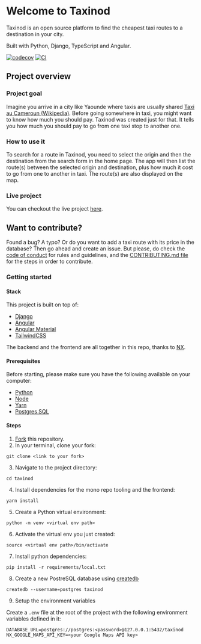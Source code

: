 # Welcome to Taxinod

Taxinod is an open source platform to find the cheapest taxi routes to a destination in your city.

Built with Python, Django, TypeScript and Angular.

[![codecov](https://codecov.io/gh/valerymelou/taxinod/branch/develop/graph/badge.svg?token=8XJD8VPN9F)](https://codecov.io/gh/valerymelou/taxinod) [![CI](https://github.com/valerymelou/taxinod/actions/workflows/ci.yml/badge.svg)](https://github.com/valerymelou/taxinod/actions/workflows/ci.yml)

## Project overview
### Project goal
Imagine you arrive in a city like Yaounde where taxis are usually shared [Taxi au Cameroun (Wikipedia)](https://fr.wikipedia.org/wiki/Taxi_au_Cameroun). Before going somewhere in taxi, you might want to know how much you should pay. Taxinod was created just for that. It tells you how much you should pay to go from one taxi stop to another one.

### How to use it
To search for a route in Taxinod, you need to select the origin and then the destination from the search form in the home page. The app will then list the route(s) between the selected origin and destination, plus how much it cost to go from one to another in taxi. The route(s) are also displayed on the map.

### Live project
You can checkout the live project [here](https://taxinod.com).

## Want to contribute?
Found a bug? A typo? Or do you want to add a taxi route with its price in the database? Then go ahead and create an issue. But please, do check the [code of conduct]() for rules and guidelines, and the [CONTRIBUTING.md file]() for the steps in order to contribute.

### Getting started

#### Stack
This project is built on top of:

* [Django]()
* [Angular]()
* [Angular Material]()
* [TailwindCSS]()

The backend and the frontend are all together in this repo, thanks to [NX](https://nx.dev).

#### Prerequisites
Before starting, please make sure you have the following available on your computer:

* [Python]()
* [Node]()
* [Yarn]()
* [Postgres SQL]()

#### Steps
1. [Fork](https://github.com/valerymelou/taxinod) this repository.
2. In your terminal, clone your fork:

`git clone <link to your fork>`

3. Navigate to the project directory:

`cd taxinod`

4. Install dependencies for the mono repo tooling and the frontend:

`yarn install`

5. Create a Python virtual environment:

`python -m venv <virtual env path>`

6. Activate the virtual env you just created:

`source <virtual env path>/bin/activate`

7. Install python dependencies:

`pip install -r requirements/local.txt`

8. Create a new PostreSQL database using [createdb](https://www.postgresql.org/docs/current/static/app-createdb.html)

`createdb --username=postgres taxinod`

9. Setup the environment variables

Create a `.env` file at the root of the project with the following environment variables defined in it:
```
DATABASE_URL=postgres://postgres:<password>@127.0.0.1:5432/taxinod
NX_GOOGLE_MAPS_API_KEY=<your Google Maps API key>
```
